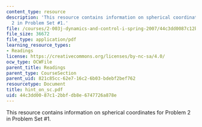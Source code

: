 ```yaml
---
content_type: resource
description: 'This resource contains information on spherical coordinates for Problem
  2 in Problem Set #1.'
file: /courses/2-003j-dynamics-and-control-i-spring-2007/44c3dd0087c12bbfdb8e6747726a878e_hint_on_sc.pdf
file_size: 36672
file_type: application/pdf
learning_resource_types:
- Readings
license: https://creativecommons.org/licenses/by-nc-sa/4.0/
ocw_type: OCWFile
parent_title: Readings
parent_type: CourseSection
parent_uid: 821c85cc-62e7-16c2-6b03-bdebf2bef762
resourcetype: Document
title: hint_on_sc.pdf
uid: 44c3dd00-87c1-2bbf-db8e-6747726a878e
---
```

This resource contains information on spherical coordinates for Problem 2 in Problem Set #1.